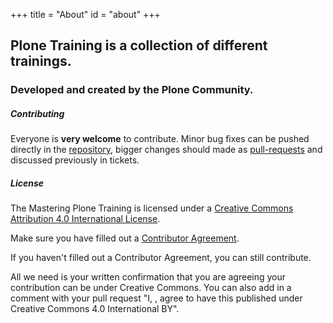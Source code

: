 +++
title = "About"
id = "about"
+++


## Plone Training is a collection of different trainings.

### Developed and created by the Plone Community.

##### Contributing

Everyone is **very welcome** to contribute. Minor bug fixes can be pushed directly in the [repository](https://github.com/plone/training), bigger changes should made as [pull-requests](https://github.com/plone/training/pulls/) and discussed previously in tickets.


##### License

The Mastering Plone Training is licensed under a [Creative Commons Attribution 4.0 International License](http://creativecommons.org/licenses/by/4.0/).

Make sure you have filled out a [Contributor Agreement](https://plone.org/foundation/contributors-agreement).

If you haven't filled out a Contributor Agreement, you can still contribute.

All we need is your written confirmation that you are agreeing your contribution can be under Creative Commons. You can also add in a comment with your pull request "I, <full name>, agree to have this published under Creative Commons 4.0 International BY".
